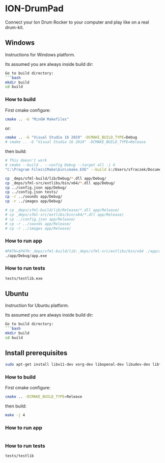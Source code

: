 # ION-DrumPad

Connect your Ion Drum Rocker to your computer and play like on a real drum-kit.

## Windows
Instructions for Windows platform.

Its assumed you are always inside build dir:
```bash
Go to build directory:
```bash
mkdir build
cd build
```
### How to build
First cmake configure:
```bash
cmake .. -G "MinGW Makefiles"
```
or:
```bash
cmake .. -G "Visual Studio 16 2019" -DCMAKE_BUILD_TYPE=Debug
# cmake .. -G "Visual Studio 16 2019" -DCMAKE_BUILD_TYPE=Release
```

 then build:
```bash
# This doesn't work
# cmake --build . --config Debug --target all -j 4
"C:\Program Files\CMake\bin\cmake.EXE" --build c:/Users/sfraczek/Documents/C++/ion-drumpad/build --config Debug --target ALL_BUILD -- /maxcpucount:10

cp _deps/sfml-build/lib/Debug/*.dll app/Debug/
cp _deps/sfml-src/extlibs/bin/x64/*.dll app/Debug/
cp ../config.json app/Debug/
cp ../config.json tests/
cp -r ../sounds app/Debug/
cp -r ../images app/Debug/

# cp _deps/sfml-build/lib/Release/*.dll app/Release/
# cp _deps/sfml-src/extlibs/bin/x64/*.dll app/Release/
# cp ../config.json app/Release/
# cp -r ../sounds app/Release/
# cp -r ../images app/Release/
```

### How to run app
```bash
#PATH=$PATH:_deps/sfml-build/lib:_deps/sfml-src/extlibs/bin/x64 ./app/app.exe
./app/Debug/app.exe
```

### How to run tests
```bash
tests/testlib.exe
```

## Ubuntu
Instruction for Ubuntu platform.

Its assumed you are always inside build dir:
```bash
Go to build directory:
```bash
mkdir build
cd build
```

## Install prerequisites
```bash
sudo apt-get install libx11-dev xorg-dev libopenal-dev libudev-dev libflac-dev libvorbis-dev libgl1-mesa-dev libfreetype6-dev
```

### How to build
First cmake configure:
```bash
cmake .. -DCMAKE_BUILD_TYPE=Release
```
 then build:
```bash
make -j 4
```

### How to run app
```bash
```

### How to run tests
```bash
tests/testlib
```
